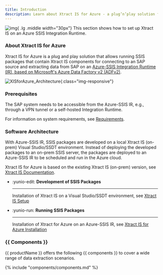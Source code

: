 ```yaml
---
title: Introduction
description: Learn about Xtract IS for Azure - a plug’n’play solution for SAP and Azure SQL Server Integration Services.
---
```


![img](site:assets/images/logos/theo-thumbs.png){ .lg .middle width="30px"} This section shows how to set up Xtract IS on an Azure SSIS Integration Runtime.

### About Xtract IS for Azure

Xtract IS for Azure is a plug and play solution that allows running SSIS packages that contain Xtract IS components for connecting to an SAP source and extracting data from SAP on an [Azure-SSIS Integration Runtime (IR), based on Microsoft's Azure Data Factory v2 (ADFv2)](https://docs.microsoft.com/en-us/azure/data-factory/create-azure-ssis-integration-runtime).

![XISforAzure_Architecture](../assets/images/documentation/xtract-is-for-azure/Xtract_IS_for_Azure.png){:class="img-responsive"}

### Prerequisites

The SAP system needs to be accessible from the Azure-SSIS IR, e.g., through a VPN tunnel or a self-hosted Integration Runtime.

For information on system requirements, see [Requirements](requirements.md).

### Software Architecture

With Azure-SSIS IR, SSIS packages are developed on a local Xtract IS (on-prem) Visual Studio/SSDT environment.
Instead of deploying the developed packages to an on-prem SSIS server, the packages are deployed to an Azure-SSIS IR to be scheduled and run in the Azure cloud.

Xtract IS for Azure is based on the existing Xtract IS (on-prem) version, see [Xtract IS Documentation](../documentation/introduction.md).

<div class="grid cards" markdown>

-   :yunio-edit: __Development of SSIS Packages__

    ---

    Installation of Xtract IS on a Visual Studio/SSDT environment, see [Xtract IS Setup](../documentation/setup/installation.md)

-   :yunio-run: __Running SSIS Packages__

    ---

    Installation of Xtract for Azure on an Azure-SSIS IR, see [Xtract IS for Azure Installation](installation.md) 

</div>

### {{ Components }}

{{ productName }} offers the following {{ components }} to cover a wide range of data extraction scenarios.

{% include "components/components.md" %}


